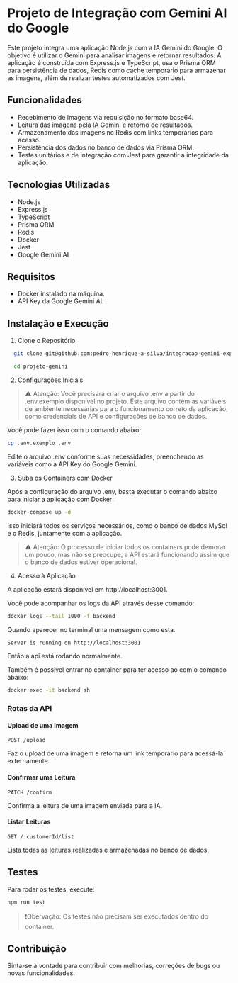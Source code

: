 # Projeto de Integração com Gemini AI do Google

Este projeto integra uma aplicação Node.js com a IA Gemini do Google. O objetivo é utilizar o Gemini para analisar imagens e retornar resultados. A aplicação é construída com Express.js e TypeScript, usa o Prisma ORM para persistência de dados, Redis como cache temporário para armazenar as imagens, além de realizar testes automatizados com Jest.

## Funcionalidades

- Recebimento de imagens via requisição no formato base64.
- Leitura das imagens pela IA Gemini e retorno de resultados.
- Armazenamento das imagens no Redis com links temporários para acesso.
- Persistência dos dados no banco de dados via Prisma ORM.
- Testes unitários e de integração com Jest para garantir a integridade da aplicação.

## Tecnologias Utilizadas

- Node.js
- Express.js
- TypeScript
- Prisma ORM
- Redis
- Docker
- Jest
- Google Gemini AI

## Requisitos

- Docker instalado na máquina.
- API Key da Google Gemini AI.

## Instalação e Execução

1. Clone o Repositório
```bash
  git clone git@github.com:pedro-henrique-a-silva/integracao-gemini-express.git

```

```bash
  cd projeto-gemini
```
2. Configurações Iniciais

> ⚠️ Atenção: Você precisará criar o arquivo .env a partir do .env.exemplo disponível no projeto. Este arquivo contém as variáveis de ambiente necessárias para o funcionamento correto da aplicação, como credenciais de API e configurações de banco de dados.

Você pode fazer isso com o comando abaixo:

```bash
cp .env.exemplo .env
```
Edite o arquivo .env conforme suas necessidades, preenchendo as variáveis como a API Key do Google Gemini.

3. Suba os Containers com Docker

Após a configuração do arquivo .env, basta executar o comando abaixo para iniciar a aplicação com Docker:

```bash
docker-compose up -d
```
Isso iniciará todos os serviços necessários, como o banco de dados MySql e o Redis, juntamente com a aplicação.

> ⚠️ Atenção: O processo de iniciar todos os containers pode demorar um pouco, mas não se preocupe, a API estará funcionando assim que o banco de dados estiver operacional.

4. Acesso à Aplicação

A aplicação estará disponível em http://localhost:3001.


Você pode acompanhar os logs da API através desse comando:

```bash
docker logs --tail 1000 -f backend
```

Quando aparecer no terminal uma mensagem como esta.

```bash
Server is running on http://localhost:3001
```
Então a api está rodando normalmente.

Também é possivel entrar no container para ter acesso ao com o comando abaixo:

```bash
docker exec -it backend sh
```

### Rotas da API

#### Upload de uma Imagem

`POST /upload`

Faz o upload de uma imagem e retorna um link temporário para acessá-la externamente.

#### Confirmar uma Leitura

`PATCH /confirm`

Confirma a leitura de uma imagem enviada para a IA.

#### Listar Leituras

`GET /:customerId/list`

Lista todas as leituras realizadas e armazenadas no banco de dados.

## Testes

Para rodar os testes, execute:

```bash
npm run test
```

> ❗Obervação: Os testes não precisam ser executados dentro do container.

## Contribuição

Sinta-se à vontade para contribuir com melhorias, correções de bugs ou novas funcionalidades.

